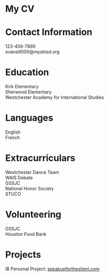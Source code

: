 <head>
  <link rel="stylesheet" href="styles.css">
</head>
<body>
  <div>
    <h1 class = "title">My CV</h1>
  </div>
  <div>
    <h1>Contact Information</h1>
    123-456-7890 <br>
    evanslil000@mysbisd.org <br>
  </div>
  <div>
    <h1>Education</h1>
    Kirk Elementary <br>
    Sherwood Elementary <br>
    Westchester Academy for International Studies <br>
  </div>
  <div>
    <h1>Languages</h1>
    English <br>
    French <br>
  </div>
  <div>
    <h1>Extracurriculars</h1>
    Westchester Dance Team <br>
    WAIS Debate <br>
    GSSJC <br>
    National Honor Society <br>
    STUCO <br>
  </div>
  <div>
    <h1>Volunteering</h1>
    GSSJC <br>
    Houston Food Bank <br>
  </div>
  <div>
    <h1>Projects</h1>
    IB Personal Project: <a href="speakupforthesilent.com">speakupforthesilent.com</a> <br>
  </div>
</body>
